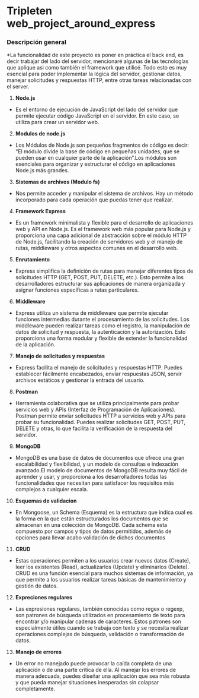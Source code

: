 # Tripleten web_project_around_express

### Descripción general
*La funcionalidad de este proyecto es poner en práctica el back end, es decir trabajar del lado del servidor, mencionaré algunas de las tecnologías que aplique asi como también el framework que utilicé. Todo esto es muy esencial para poder implementar la lógica del servidor, gestionar datos, manejar solicitudes y respuestas HTTP, entre otras tareas relacionadas con el server.

1. **Node.js**
- Es el entorno de ejecución de JavaScript del lado del servidor que permite ejecutar código JavaScript en el servidor. En este caso, se utiliza para crear un servidor web.

2. **Modulos de node.js**
- Los Módulos de Node.js son pequeños fragmentos de código es decir: “El módulo divide la base de código en pequeñas unidades, que se pueden usar en cualquier parte de la aplicación”.Los módulos son esenciales para organizar y estructurar el código en aplicaciones Node.js más grandes. 

3. **Sistemas de archivos (Modulo fs)**
- Nos permite acceder y manipular el sistema de archivos. Hay un método incorporado para cada operación que puedas tener que realizar.

4. **Framework Express**
- Es un framework minimalista y flexible para el desarrollo de aplicaciones web y API en Node.js. Es el framework web más popular para Node.js y proporciona una capa adicional de abstracción sobre el módulo HTTP de Node.js, facilitando la creación de servidores web y el manejo de rutas, middleware y otros aspectos comunes en el desarrollo web.

5. **Enrutamiento**
- Express simplifica la definición de rutas para manejar diferentes tipos de solicitudes HTTP (GET, POST, PUT, DELETE, etc.). Esto permite a los desarrolladores estructurar sus aplicaciones de manera organizada y asignar funciones específicas a rutas particulares.

6. **Middleware**
- Express utiliza un sistema de middleware que permite ejecutar funciones intermedias durante el procesamiento de las solicitudes. Los middleware pueden realizar tareas como el registro, la manipulación de datos de solicitud y respuesta, la autenticación y la autorización. Esto proporciona una forma modular y flexible de extender la funcionalidad de la aplicación.

7. **Manejo de solicitudes y respuestas**
- Express facilita el manejo de solicitudes y respuestas HTTP. Puedes establecer fácilmente encabezados, enviar respuestas JSON, servir archivos estáticos y gestionar la entrada del usuario.

8. **Postman**
- Herramienta colaborativa que se utiliza principalmente para probar servicios web y APIs (Interfaz de Programación de Aplicaciones). Postman permite enviar solicitudes HTTP a servicios web y APIs para probar su funcionalidad. Puedes realizar solicitudes GET, POST, PUT, DELETE y otras, lo que facilita la verificación de la respuesta del servidor.

9. **MongoDB**
- MongoDB es una base de datos de documentos que ofrece una gran escalabilidad y flexibilidad, y un modelo de consultas e indexación avanzado.El modelo de documentos de MongoDB resulta muy fácil de aprender y usar, y proporciona a los desarrolladores todas las funcionalidades que necesitan para satisfacer los requisitos más complejos a cualquier escala.

10. **Esquemas de validacion**
- En Mongoose, un Schema (Esquema) es la estructura que indica cual es la forma en la que están estructurados los documentos que se almacenan en una colección de MongoDB. Cada schema esta compuesto por campos y tipos de datos permitidos, además de opciones para llevar acabo validación de dichos documentos

11. **CRUD**
- Estas operaciones permiten a los usuarios crear nuevos datos (Create), leer los existentes (Read), actualizarlos (Update) y eliminarlos (Delete). CRUD es una función esencial para muchos sistemas de información, ya que permite a los usuarios realizar tareas básicas de mantenimiento y gestión de datos.

12. **Expreciones regulares**
- Las expresiones regulares, también conocidas como regex o regexp, son patrones de búsqueda utilizados en procesamiento de texto para encontrar y/o manipular cadenas de caracteres. Estos patrones son especialmente útiles cuando se trabaja con texto y se necesita realizar operaciones complejas de búsqueda, validación o transformación de datos.

13. **Manejo de errores**
- Un error no manejado puede provocar la caída completa de una aplicación o de una parte crítica de ella. Al manejar los errores de manera adecuada, puedes diseñar una aplicación que sea más robusta y que pueda manejar situaciones inesperadas sin colapsar completamente.








